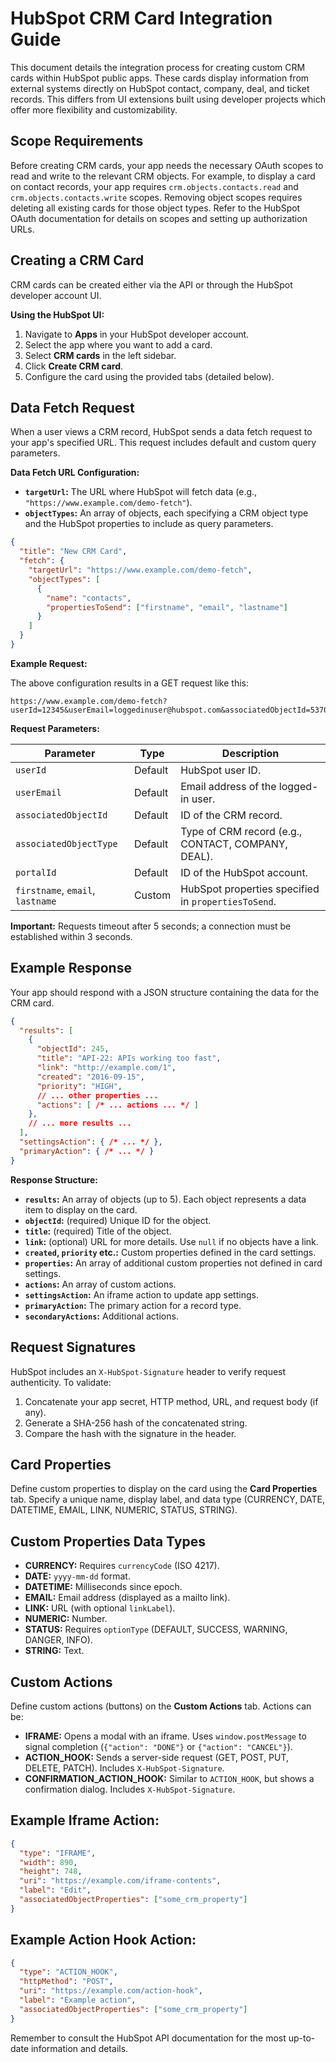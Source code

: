 # HubSpot CRM Card Integration Guide

This document details the integration process for creating custom CRM cards within HubSpot public apps.  These cards display information from external systems directly on HubSpot contact, company, deal, and ticket records.  This differs from UI extensions built using developer projects which offer more flexibility and customizability.

## Scope Requirements

Before creating CRM cards, your app needs the necessary OAuth scopes to read and write to the relevant CRM objects.  For example, to display a card on contact records, your app requires `crm.objects.contacts.read` and `crm.objects.contacts.write` scopes.  Removing object scopes requires deleting all existing cards for those object types.  Refer to the HubSpot OAuth documentation for details on scopes and setting up authorization URLs.


## Creating a CRM Card

CRM cards can be created either via the API or through the HubSpot developer account UI.

**Using the HubSpot UI:**

1. Navigate to **Apps** in your HubSpot developer account.
2. Select the app where you want to add a card.
3. Select **CRM cards** in the left sidebar.
4. Click **Create CRM card**.
5. Configure the card using the provided tabs (detailed below).


## Data Fetch Request

When a user views a CRM record, HubSpot sends a data fetch request to your app's specified URL. This request includes default and custom query parameters.

**Data Fetch URL Configuration:**

* **`targetUrl`:** The URL where HubSpot will fetch data (e.g., `"https://www.example.com/demo-fetch"`).
* **`objectTypes`:** An array of objects, each specifying a CRM object type and the HubSpot properties to include as query parameters.

```json
{
  "title": "New CRM Card",
  "fetch": {
    "targetUrl": "https://www.example.com/demo-fetch",
    "objectTypes": [
      {
        "name": "contacts",
        "propertiesToSend": ["firstname", "email", "lastname"]
      }
    ]
  }
}
```

**Example Request:**

The above configuration results in a GET request like this:

```
https://www.example.com/demo-fetch?userId=12345&userEmail=loggedinuser@hubspot.com&associatedObjectId=53701&associatedObjectType=CONTACT&portalId=987654&firstname=Tim&email=timrobinson@itysl.com&lastname=Robinson
```

**Request Parameters:**

| Parameter             | Type    | Description                                                                         |
|----------------------|---------|-------------------------------------------------------------------------------------|
| `userId`              | Default | HubSpot user ID.                                                                     |
| `userEmail`           | Default | Email address of the logged-in user.                                                 |
| `associatedObjectId`  | Default | ID of the CRM record.                                                              |
| `associatedObjectType` | Default | Type of CRM record (e.g., CONTACT, COMPANY, DEAL).                                  |
| `portalId`            | Default | ID of the HubSpot account.                                                          |
| `firstname`, `email`, `lastname` | Custom  | HubSpot properties specified in `propertiesToSend`.                               |


**Important:** Requests timeout after 5 seconds; a connection must be established within 3 seconds.


## Example Response

Your app should respond with a JSON structure containing the data for the CRM card.

```json
{
  "results": [
    {
      "objectId": 245,
      "title": "API-22: APIs working too fast",
      "link": "http://example.com/1",
      "created": "2016-09-15",
      "priority": "HIGH",
      // ... other properties ...
      "actions": [ /* ... actions ... */ ]
    },
    // ... more results ...
  ],
  "settingsAction": { /* ... */ },
  "primaryAction": { /* ... */ }
}
```

**Response Structure:**

* **`results`:** An array of objects (up to 5).  Each object represents a data item to display on the card.
* **`objectId`:** (required) Unique ID for the object.
* **`title`:** (required) Title of the object.
* **`link`:** (optional) URL for more details. Use `null` if no objects have a link.
* **`created`, `priority` etc.:** Custom properties defined in the card settings.
* **`properties`:** An array of additional custom properties not defined in card settings.
* **`actions`:** An array of custom actions.
* **`settingsAction`:** An iframe action to update app settings.
* **`primaryAction`:** The primary action for a record type.
* **`secondaryActions`:** Additional actions.


## Request Signatures

HubSpot includes an `X-HubSpot-Signature` header to verify request authenticity.  To validate:

1. Concatenate your app secret, HTTP method, URL, and request body (if any).
2. Generate a SHA-256 hash of the concatenated string.
3. Compare the hash with the signature in the header.


## Card Properties

Define custom properties to display on the card using the **Card Properties** tab.  Specify a unique name, display label, and data type (CURRENCY, DATE, DATETIME, EMAIL, LINK, NUMERIC, STATUS, STRING).


## Custom Properties Data Types

* **CURRENCY:** Requires `currencyCode` (ISO 4217).
* **DATE:** `yyyy-mm-dd` format.
* **DATETIME:** Milliseconds since epoch.
* **EMAIL:** Email address (displayed as a mailto link).
* **LINK:** URL (with optional `linkLabel`).
* **NUMERIC:** Number.
* **STATUS:**  Requires `optionType` (DEFAULT, SUCCESS, WARNING, DANGER, INFO).
* **STRING:** Text.


## Custom Actions

Define custom actions (buttons) on the **Custom Actions** tab.  Actions can be:

* **IFRAME:** Opens a modal with an iframe.  Uses `window.postMessage` to signal completion (`{"action": "DONE"}` or `{"action": "CANCEL"}`).
* **ACTION_HOOK:** Sends a server-side request (GET, POST, PUT, DELETE, PATCH). Includes `X-HubSpot-Signature`.
* **CONFIRMATION_ACTION_HOOK:** Similar to `ACTION_HOOK`, but shows a confirmation dialog. Includes `X-HubSpot-Signature`.


## Example Iframe Action:

```json
{
  "type": "IFRAME",
  "width": 890,
  "height": 748,
  "uri": "https://example.com/iframe-contents",
  "label": "Edit",
  "associatedObjectProperties": ["some_crm_property"]
}
```

## Example Action Hook Action:

```json
{
  "type": "ACTION_HOOK",
  "httpMethod": "POST",
  "uri": "https://example.com/action-hook",
  "label": "Example action",
  "associatedObjectProperties": ["some_crm_property"]
}
```

Remember to consult the HubSpot API documentation for the most up-to-date information and details.
